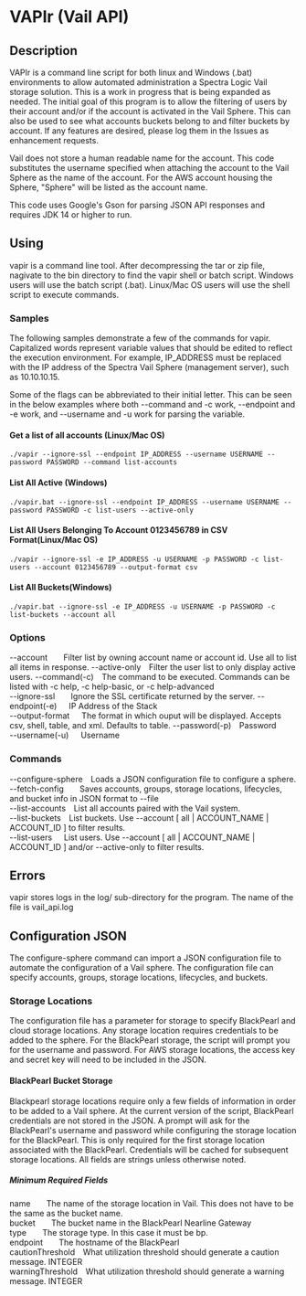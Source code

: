 # VAPIr (Vail API)

## Description
VAPIr is a command line script for both linux and Windows (.bat) environments to allow automated administration a Spectra Logic Vail storage solution. This is a work in progress that is being expanded as needed. The initial goal of this program is to allow the filtering of users by their account and/or if the account is activated in the Vail Sphere. This can also be used to see what accounts buckets belong to and filter buckets by account. If any features are desired, please log them in the Issues as enhancement requests.

Vail does not store a human readable name for the account. This code substitutes the username specified when attaching the account to the Vail Sphere as the name of the account. For the AWS account housing the Sphere, "Sphere" will be listed as the account name.

This code uses Google's Gson for parsing JSON API responses and requires JDK 14 or higher to run.

## Using
vapir is a command line tool. After decompressing the tar or zip file, nagivate to the bin directory to find the vapir shell or batch script. Windows users will use the batch script (.bat). Linux/Mac OS users will use the shell script to execute commands.

### Samples
The following samples demonstrate a few of the commands for vapir. Capitalized words represent variable values that should be edited to reflect the execution environment. For example, IP_ADDRESS must be replaced with the IP address of the Spectra Vail Sphere (management server), such as 10.10.10.15. 

Some of the flags can be abbreviated to their initial letter. This can be seen in the below examples where both --command and -c work, --endpoint and -e work, and --username and -u work for parsing the variable.

#### Get a list of all accounts (Linux/Mac OS)
`./vapir --ignore-ssl --endpoint IP_ADDRESS --username USERNAME --password PASSWORD --command list-accounts`

#### List All Active (Windows)
`./vapir.bat --ignore-ssl --endpoint IP_ADDRESS --username USERNAME --password PASSWORD -c list-users --active-only`

#### List All Users Belonging To Account 0123456789 in CSV Format(Linux/Mac OS)
`./vapir --ignore-ssl -e IP_ADDRESS -u USERNAME -p PASSWORD -c list-users --account 0123456789 --output-format csv`

#### List All Buckets(Windows)
`./vapir.bat --ignore-ssl -e IP_ADDRESS -u USERNAME -p PASSWORD -c list-buckets --account all`

### Options
--account&emsp;&emsp;Filter list by owning account name or account id. Use all to list all items in response.
--active-only&emsp;Filter the user list to only display active users.
--command(-c)&emsp;The command to be executed. Commands can be listed with -c help, -c help-basic, or -c help-advanced  
--ignore-ssl&emsp;&emsp;Ignore the SSL certificate returned by the server.
--endpoint(-e)&emsp;&ensp;IP Address of the Stack  
--output-format&emsp;&ensp;The format in which ouput will be displayed. Accepts csv, shell, table, and xml. Defaults to table.
--password(-p)&emsp;Password  
--username(-u)&emsp;&ensp;Username  

### Commands
--configure-sphere&emsp;Loads a JSON configuration file to configure a sphere.  
--fetch-config&emsp;&emsp;Saves accounts, groups, storage locations, lifecycles, and bucket info in JSON format to --file  
--list-accounts&emsp;List all accounts paired with the Vail system.  
--list-buckets&emsp;List buckets. Use --account [ all | ACCOUNT_NAME | ACCOUNT_ID ] to filter results.  
--list-users&emsp;&ensp;List users. Use --account [ all | ACCOUNT_NAME | ACCOUNT_ID ] and/or --active-only to filter results.  

## Errors
vapir stores logs in the log/ sub-directory for the program. The name of the file is vail_api.log

## Configuration JSON
The configure-sphere command can import a JSON configuration file to automate the configuration of a Vail sphere. The configuration file can specify accounts, groups, storage locations, lifecycles, and buckets.

### Storage Locations
The configuration file has a parameter for storage to specify BlackPearl and cloud storage locations. Any storage location requires credentials to be added to the sphere. For the BlackPearl storage, the script will prompt you for the username and password. For AWS storage locations, the access key and secret key will need to be included in the JSON.

#### BlackPearl Bucket Storage
Blackpearl storage locations require only a few fields of information in order to be added to a Vail sphere. At the current version of the script, BlackPearl credentials are not stored in the JSON. A prompt will ask for the BlackPearl's username and password while configuring the storage location for the BlackPearl. This is only required for the first storage location associated with the BlackPearl. Credentials will be cached for subsequent storage locations. All fields are strings unless otherwise noted.

##### Minimum Required Fields
name&emsp;&emsp;The name of the storage location in Vail. This does not have to be the same as the bucket name.  
bucket&emsp;&emsp;The bucket name in the BlackPearl Nearline Gateway  
type&emsp;&emsp;The storage type. In this case it must be bp.  
endpoint&emsp;&emsp;The hostname of the BlackPearl  
cautionThreshold&emsp;What utilization threshold should generate a caution message. INTEGER  
warningThreshold&emsp;What utilization threshold should generate a warning message. INTEGER  


